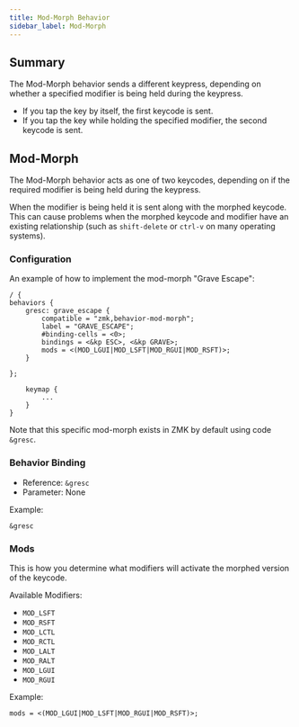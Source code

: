 ```yaml
---
title: Mod-Morph Behavior
sidebar_label: Mod-Morph
---
```


## Summary

The Mod-Morph behavior sends a different keypress, depending on whether a specified modifier is being held during the keypress.

- If you tap the key by itself, the first keycode is sent.
- If you tap the key while holding the specified modifier, the second keycode is sent.

## Mod-Morph

The Mod-Morph behavior acts as one of two keycodes, depending on if the required modifier is being held during the keypress. 

When the modifier is being held it is sent along with the morphed keycode. This can cause problems when the morphed keycode and modifier have an existing relationship (such as `shift-delete` or `ctrl-v` on many operating systems).
### Configuration

An example of how to implement the mod-morph "Grave Escape":

```
/ {
behaviors {
    gresc: grave_escape {
        compatible = "zmk,behavior-mod-morph";
        label = "GRAVE_ESCAPE";
        #binding-cells = <0>;
        bindings = <&kp ESC>, <&kp GRAVE>;
        mods = <(MOD_LGUI|MOD_LSFT|MOD_RGUI|MOD_RSFT)>;
    }

};

    keymap {
        ...
    }
}
```

Note that this specific mod-morph exists in ZMK by default using code `&gresc`.

### Behavior Binding

- Reference: `&gresc`
- Parameter: None

Example:

```
&gresc
```

### Mods

This is how you determine what modifiers will activate the morphed version of the keycode.

Available Modifiers:

- `MOD_LSFT`
- `MOD_RSFT`
- `MOD_LCTL`
- `MOD_RCTL`
- `MOD_LALT`
- `MOD_RALT`
- `MOD_LGUI`
- `MOD_RGUI`

Example:

```
mods = <(MOD_LGUI|MOD_LSFT|MOD_RGUI|MOD_RSFT)>;
```
